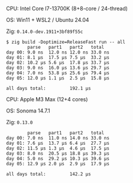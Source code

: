CPU: Intel Core I7-13700K (8+8-core / 24-thread)

OS: Win11 + WSL2 / Ubuntu 24.04

Zig: `0.14.0-dev.1911+3bf89f55c`

```
$ zig build -Doptimize=ReleaseFast run -- all
        parse   part1   part2   total
day 00: 9.0 ns  12.0 ns 12.0 ns 33.0 ns
day 01: 8.1 µs  17.5 µs 7.5 µs  33.2 µs
day 02: 10.2 µs 5.6 µs  17.8 µs 33.7 µs
day 03: 9.0 ns  16.0 µs 13.6 µs 29.7 µs
day 04: 7.0 ns  53.8 µs 25.6 µs 79.4 µs
day 05: 12.0 µs 1.1 µs  2.5 µs  15.8 µs

all days total:         192.1 µs
```

CPU: Apple M3 Max (12+4 cores)

OS: Sonoma 14.7.1

Zig: `0.13.0`

```
        parse   part1   part2   total
day 00: 7.0 ns  11.0 ns 14.0 ns 33.0 ns
day 01: 7.6 µs  13.7 µs 6.4 µs  27.7 µs
day 02: 11.5 µs 1.3 µs  4.6 µs  17.5 µs
day 03: 8.0 ns  20.5 µs 18.8 µs 39.3 µs
day 04: 5.0 ns  29.2 µs 10.3 µs 39.6 µs
day 05: 12.9 µs 2.0 µs  2.9 µs  17.9 µs

all days total:         142.2 µs
```
